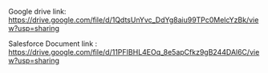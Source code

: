Google drive link: https://drive.google.com/file/d/1QdtsUnYvc_DdYg8aiu99TPc0MelcYzBk/view?usp=sharing

Salesforce Document link : https://drive.google.com/file/d/11PFIBHL4EOq_8e5apCfkz9gB244DAl6C/view?usp=sharing
